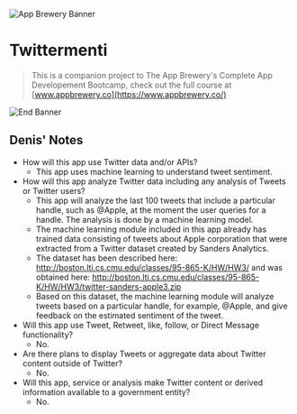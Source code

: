 
![App Brewery Banner](Documentation/AppBreweryBanner.png)

#  Twittermenti




>This is a companion project to The App Brewery's Complete App Developement Bootcamp, check out the full course at [www.appbrewery.co](https://www.appbrewery.co/)

![End Banner](Documentation/readme-end-banner.png)

## Denis' Notes

* How will this app use Twitter data and/or APIs?
  - This app uses machine learning to understand tweet sentiment.
* How will this app analyze Twitter data including any analysis of Tweets or Twitter users?
  - This app will analyze the last 100 tweets that include a particular handle, such as @Apple, at the moment the user queries for a handle. The analysis is done by a machine learning model.
  - The machine learning module included in this app already has trained data consisting of tweets about Apple corporation that were extracted from a Twitter dataset created by Sanders Analytics.
  - The dataset has been described here:
    http://boston.lti.cs.cmu.edu/classes/95-865-K/HW/HW3/
    and was obtained here:
    http://boston.lti.cs.cmu.edu/classes/95-865-K/HW/HW3/twitter-sanders-apple3.zip
  - Based on this dataset, the machine learning module will analyze tweets based on a particular handle, for example, @Apple, and give feedback on the estimated sentiment of the tweet.
* Will this app use Tweet, Retweet, like, follow, or Direct Message functionality?
  - No.
* Are there plans to display Tweets or aggregate data about Twitter content outside of Twitter?
  - No.
* Will this app, service or analysis make Twitter content or derived information available to a government entity?
  - No.
